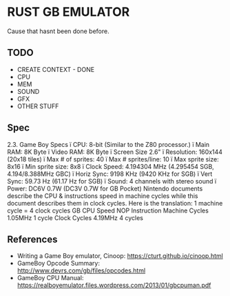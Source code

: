 # RUST GB EMULATOR
Cause that hasnt been done before.

## TODO
- CREATE CONTEXT - DONE
- CPU
- MEM
- SOUND
- GFX
- OTHER STUFF

## Spec
2.3. Game Boy Specs
ï CPU: 8-bit (Similar to the Z80 processor.)
ï Main RAM: 8K Byte
ï Video RAM: 8K Byte
ï Screen Size 2.6"
ï Resolution: 160x144 (20x18 tiles)
ï Max # of sprites: 40
ï Max # sprites/line: 10
ï Max sprite size: 8x16
ï Min sprite size: 8x8
ï Clock Speed: 4.194304 MHz
(4.295454 SGB, 4.194/8.388MHz GBC)
ï Horiz Sync: 9198 KHz (9420 KHz for SGB)
ï Vert Sync: 59.73 Hz (61.17 Hz for SGB)
ï Sound: 4 channels with stereo sound
ï Power: DC6V 0.7W (DC3V 0.7W for GB Pocket)
 Nintendo documents describe the CPU & instructions
speed in machine cycles while this document describes
them in clock cycles. Here is the translation:
 1 machine cycle = 4 clock cycles
 GB CPU Speed NOP Instruction
Machine Cycles 1.05MHz 1 cycle
Clock Cycles 4.19MHz 4 cycles

## References
- Writing a Game Boy emulator, Cinoop: https://cturt.github.io/cinoop.html
- GameBoy Opcode Summary: http://www.devrs.com/gb/files/opcodes.html
- GameBoy CPU Manual: https://realboyemulator.files.wordpress.com/2013/01/gbcpuman.pdf
